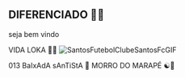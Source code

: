 ## DIFERENCIADO 🤘🔥

seja bem vindo 

VIDA LOKA 🤘🎤
![SantosFutebolClubeSantosFcGIF](https://github.com/user-attachments/assets/f6aefca8-4dc2-4594-8024-db5cc472b30f)



013 BaIxAdA sAnTiStA  📌 MORRO DO MARAPÉ ☯️🤘
